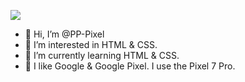 <a href="https://pp-pixel.github.io/hp/" target="_blank"><img src="https://pp-pixel.github.io/hp/images/SNS1.svg"></a>  

  
- 👋 Hi, I’m @PP-Pixel
- 👀 I’m interested in HTML & CSS.
- 🌱 I’m currently learning HTML & CSS.
- 💞️ I like Google & Google Pixel. I use the Pixel 7 Pro.

<!---
PP-Pixel/PP-Pixel is a ✨ special ✨ repository because its `README.md` (this file) appears on your GitHub profile.
You can click the Preview link to take a look at your changes.
--->
